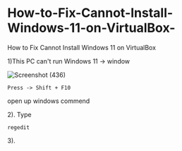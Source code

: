 # How-to-Fix-Cannot-Install-Windows-11-on-VirtualBox-
How to Fix Cannot Install Windows 11 on VirtualBox 

1)This PC can't run Windows 11 -> window

![Screenshot (436)](https://user-images.githubusercontent.com/47558327/136683284-93234dd0-619d-4745-b611-4ece7068d190.png)

    Press -> Shift + F10
  open up windows commend

2). Type 

    regedit
    
3).
  




